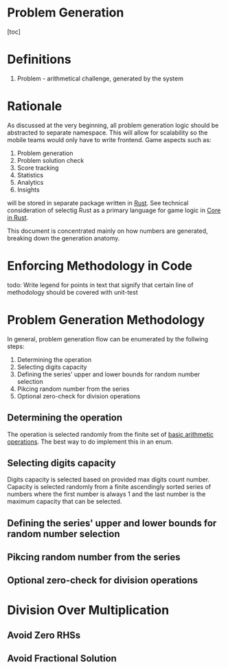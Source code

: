 # Problem Generation

[toc]

# Definitions

1. Problem - arithmetical challenge, generated by the system

# Rationale

As discussed at the very beginning, all problem generation logic should be abstracted to separate namespace. This will allow for scalability so the mobile teams would only have to write frontend. Game aspects such as:

1. Problem generation
2. Problem solution check
3. Score tracking
4. Statistics
5. Analytics
6. Insights

will be stored in separate package written in [Rust](https://www.rust-lang.org). See technical consideration of selectig Rust as a primary language for game logic in [Core in Rust](./4_4_TDR%3A%20Core%20in%20Rust.md).

This document is concentrated mainly on how numbers are generated, breaking down the generation anatomy.

# Enforcing Methodology in Code

todo: Write legend for points in text that signify that certain line of methodology should be covered with unit-test

# Problem Generation Methodology

In general, problem generation flow can be enumerated by the follwing steps:

1. Determining the operation
2. Selecting digits capacity
3. Defining the series' upper and lower bounds for random number selection
4. Pikcing random number from the series
5. Optional zero-check for division operations

## Determining the operation

The operation is selected randomly from the finite set of [basic arithmetic operations](https://en.wikipedia.org/wiki/Arithmetic#:~:text=The%20main%20arithmetic%20operations%20are,subtraction%2C%20multiplication%2C%20and%20division.). The best way to do implement this in an enum.

## Selecting digits capacity

Digits capacity is selected based on provided max digits count number. Capacity is selected randomly from a finite ascendingly sorted series of numbers where the first number is always 1 and the last number is the maximum capacity that can be selected.

## Defining the series' upper and lower bounds for random number selection



## Pikcing random number from the series

## Optional zero-check for division operations

# Division Over Multiplication

## Avoid Zero RHSs

## Avoid Fractional Solution